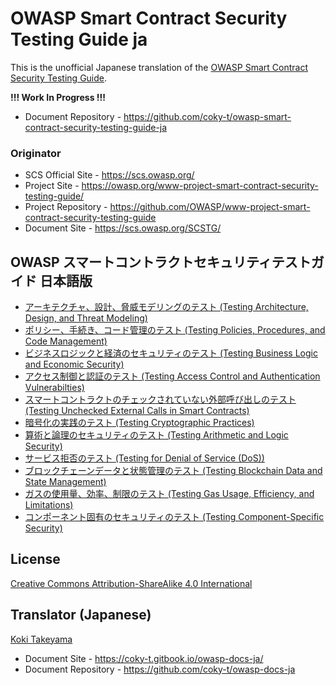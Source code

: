 # OWASP Smart Contract Security Testing Guide ja

This is the unofficial Japanese translation of the [OWASP Smart Contract Security Testing Guide](https://github.com/OWASP/www-project-smart-contract-security-testing-guide).

**!!! Work In Progress !!!**

- Document Repository - <https://github.com/coky-t/owasp-smart-contract-security-testing-guide-ja>

### Originator

- SCS Official Site - <https://scs.owasp.org/>
- Project Site - <https://owasp.org/www-project-smart-contract-security-testing-guide/>
- Project Repository - <https://github.com/OWASP/www-project-smart-contract-security-testing-guide>
- Document Site - <https://scs.owasp.org/SCSTG/>

## OWASP スマートコントラクトセキュリティテストガイド 日本語版

- [アーキテクチャ、設計、脅威モデリングのテスト (Testing Architecture, Design, and Threat Modeling)](Document/Document/0x05-Architecture-Design-and-Threat-Modeling.md)
- [ポリシー、手続き、コード管理のテスト (Testing Policies, Procedures, and Code Management)](Document/Document/0x06-Policies-Procedures-and-Code-Management.md)
- [ビジネスロジックと経済のセキュリティのテスト (Testing Business Logic and Economic Security)](Document/Document/0x07-Business-Logic-and-Economic-Security.md)
- [アクセス制御と認証のテスト (Testing Access Control and Authentication Vulnerabilties)](Document/Document/0x08-Access-Control-and-Authentication.md)
- [スマートコントラクトのチェックされていない外部呼び出しのテスト (Testing Unchecked External Calls in Smart Contracts)](Document/Document/0x09-Secure-Interactions-and-Communications.md)
- [暗号化の実践のテスト (Testing Cryptographic Practices)](Document/Document/0x10-Cryptographic-Practices.md)
- [算術と論理のセキュリティのテスト (Testing Arithmetic and Logic Security)](Document/Document/0x11-Arithmetic-and-Logic-Security.md)
- [サービス拒否のテスト (Testing for Denial of Service (DoS))](Document/Document/0x12-Denial-of-Service.md)
- [ブロックチェーンデータと状態管理のテスト (Testing Blockchain Data and State Management)](Document/Document/0x13-Blockchain-Data-and-State-Management.md)
- [ガスの使用量、効率、制限のテスト (Testing Gas Usage, Efficiency, and Limitations)](Document/Document/0x14-Gas-Usage-Efficiency-and-Limitations.md)
- [コンポーネント固有のセキュリティのテスト (Testing Component-Specific Security)](Document/Document/0x15-Component-Specific-Security.md)

## License

[Creative Commons Attribution-ShareAlike 4.0 International](https://creativecommons.org/licenses/by-sa/4.0/)

## Translator (Japanese)

[Koki Takeyama](https://github.com/coky-t)

- Document Site - <https://coky-t.gitbook.io/owasp-docs-ja/>
- Document Repository - <https://github.com/coky-t/owasp-docs-ja>
